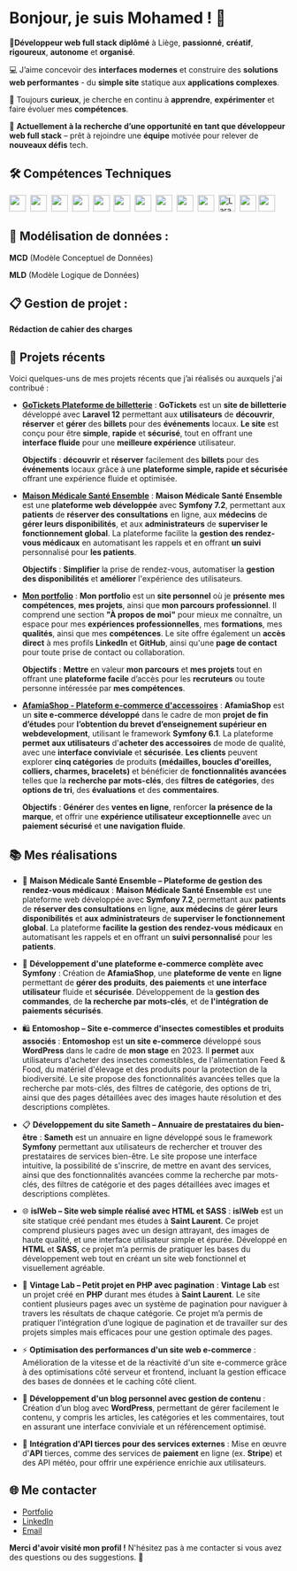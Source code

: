 # Bonjour, je suis Mohamed ! 👋

👋**Développeur web full stack** **diplômé** à Liège, **passionné**, **créatif**, **rigoureux**, **autonome** et **organisé**.

💻 J’aime concevoir des **interfaces modernes** et construire des **solutions web performantes** - du **simple site** statique aux **applications complexes**.

🚀 Toujours **curieux**, je cherche en continu à **apprendre**, **expérimenter** et faire évoluer mes **compétences**.

🎯 **Actuellement à la recherche d’une opportunité en tant que développeur web full stack** – prêt à rejoindre une **équipe** motivée pour relever de **nouveaux défis** tech.

## 🛠️ Compétences Techniques

<p>
  <img src="https://cdn.jsdelivr.net/gh/devicons/devicon/icons/react/react-original.svg" width="30" />&nbsp;
<img src="https://cdn.jsdelivr.net/gh/devicons/devicon/icons/html5/html5-original.svg" width="30"/>&nbsp;
<img src="https://cdn.jsdelivr.net/gh/devicons/devicon/icons/css3/css3-original.svg" width="30" />&nbsp;
<img src="https://cdn.jsdelivr.net/gh/devicons/devicon/icons/javascript/javascript-original.svg" width="30" />&nbsp;
<img src="https://cdn.jsdelivr.net/gh/devicons/devicon/icons/bootstrap/bootstrap-original.svg" width="30" />&nbsp;
<img src="https://cdn.jsdelivr.net/gh/devicons/devicon/icons/symfony/symfony-original.svg" width="30" />&nbsp;
<img src="https://cdn.jsdelivr.net/gh/devicons/devicon/icons/php/php-original.svg" width="30" />&nbsp;
<img src="https://cdn.jsdelivr.net/gh/devicons/devicon/icons/wordpress/wordpress-original.svg" width="30" />&nbsp;
<img src="https://cdn.jsdelivr.net/gh/devicons/devicon/icons/mysql/mysql-original.svg" width="30" />&nbsp;
<img src="https://cdn.jsdelivr.net/gh/devicons/devicon/icons/postgresql/postgresql-original.svg" width="30" />&nbsp;
<img src="https://upload.wikimedia.org/wikipedia/commons/9/9a/Laravel.svg" width="30" title="Laravel" />&nbsp;
<img src="https://cdn.jsdelivr.net/gh/devicons/devicon/icons/github/github-original.svg" width="30" />
<img src="https://upload.wikimedia.org/wikipedia/commons/8/87/Sql_data_base_with_logo.png" height="30" />

</p>


## 🧠 Modélisation de données :

**MCD** (Modèle Conceptuel de Données)

**MLD** (Modèle Logique de Données)


## 📋 Gestion de projet :

**Rédaction de cahier des charges**


## 🌱 Projets récents

Voici quelques-uns de mes projets récents que j’ai réalisés ou auxquels j'ai contribué :

- **[GoTickets Plateforme de billetterie](https://github.com/MohamedAlshahoud/GoTickets--plateforme-de-billetterie)** : **GoTickets** est un **site de billetterie** développé avec **Laravel 12** permettant aux **utilisateurs** de **découvrir**, **réserver** et **gérer** des **billets** pour des **événements** locaux.
  **Le site** est conçu pour être **simple**, **rapide** et **sécurisé**, tout en offrant une **interface fluide** pour une **meilleure expérience** utilisateur.
  
  **Objectifs** : **découvrir** et **réserver** facilement des **billets** pour des **événements** locaux grâce à une **plateforme simple, rapide et sécurisée** offrant une expérience fluide et optimisée.
- **[Maison Médicale Santé Ensemble](https://github.com/MohamedAlshahoud/MaisonMedicale-SanteEnsemble)** : **Maison Médicale Santé Ensemble** est une **plateforme web** **développée** avec **Symfony 7.2**, permettant aux **patients** de **réserver des consultations** en ligne, aux **médecins** de **gérer leurs disponibilités**, et aux **administrateurs** de **superviser le fonctionnement global**. La plateforme facilite la **gestion des rendez-vous médicaux** en automatisant les rappels et en offrant **un suivi** personnalisé pour **les patients**.
    
  **Objectifs** : **Simplifier** la prise de rendez-vous, automatiser la **gestion des disponibilités** et **améliorer** l'expérience des utilisateurs.
- **[Mon portfolio](https://mohamedalshahoud.com/)** : **Mon portfolio** est un **site personnel** où je **présente** **mes compétences**, **mes projets**, ainsi que **mon parcours professionnel**. Il comprend une section **"À propos de moi"** pour mieux me connaître, un espace pour mes **expériences professionnelles**, mes **formations**, mes **qualités**, ainsi que mes **compétences**. Le site offre également un **accès direct** à mes profils **LinkedIn** et **GitHub**, ainsi qu'une **page de contact** pour toute prise de contact ou collaboration.
    
  **Objectifs** : **Mettre** en valeur **mon parcours** et **mes projets** tout en offrant une **plateforme facile** d’accès pour les **recruteurs** ou toute personne intéressée par **mes compétences**.
- **[AfamiaShop - Plateform e-commerce d'accessoires](https://afamiashop.be/)** : **AfamiaShop** est un **site e-commerce** **développé** dans le cadre de mon **projet de fin d’études** pour **l’obtention du brevet d’enseignement supérieur en webdevelopment**, utilisant le framework **Symfony 6.1**. La plateforme **permet** **aux utilisateurs** d'**acheter des accessoires** de mode de qualité, avec une **interface conviviale** et **sécurisée**. **Les clients** peuvent explorer **cinq catégories** de produits **(médailles, boucles d'oreilles, colliers, charmes, bracelets)** et bénéficier de **fonctionnalités avancées** telles que la **recherche par mots-clés**, des **filtres de catégories**, des **options de tri**, des **évaluations** et des **commentaires**.
    
  **Objectifs** : **Générer** des **ventes en ligne**, renforcer **la présence de la marque**, et offrir une **expérience utilisateur exceptionnelle** avec un **paiement sécurisé** et **une navigation fluide**.


## 📚 Mes réalisations

- 🏥 **Maison Médicale Santé Ensemble – Plateforme de gestion des rendez-vous médicaux** : **Maison Médicale Santé Ensemble** est une plateforme web développée avec **Symfony 7.2**, permettant aux **patients** de **réserver des consultations** en ligne, **aux médecins** de **gérer leurs disponibilités** et **aux administrateurs** de **superviser le fonctionnement global**. La plateforme **facilite la gestion des rendez-vous** **médicaux** en automatisant les rappels et en offrant un **suivi personnalisé** pour les **patients**.  

- 🛒 **Développement d'une plateforme e-commerce complète avec Symfony** : Création de **AfamiaShop**, une **plateforme de vente** en **ligne** permettant de **gérer des produits**, **des paiements** et **une interface utilisateur** fluide et **sécurisée**. Développement de la **gestion des commandes**, de **la recherche par mots-clés**, et de **l'intégration de paiements sécurisés**.

- 🛍️ **Entomoshop – Site e-commerce d'insectes comestibles et produits associés** : **Entomoshop** est **un site e-commerce** développé sous **WordPress** dans le cadre de **mon stage** en 2023. Il **permet** aux utilisateurs d'acheter des insectes comestibles, de l'alimentation Feed & Food, du matériel d'élevage et des produits pour la protection de la biodiversité. Le site propose des fonctionnalités avancées telles que la recherche par mots-clés, des filtres de catégorie, des options de tri, ainsi que des pages détaillées avec des images haute résolution et des descriptions complètes. 

- 📋 **Développement du site Sameth – Annuaire de prestataires du bien-être** : **Sameth** est un annuaire en ligne développé sous le framework **Symfony** permettant aux utilisateurs de rechercher et trouver des prestataires de services bien-être. Le site propose une interface intuitive, la possibilité de s'inscrire, de mettre en avant des services, ainsi que des fonctionnalités avancées comme la recherche par mots-clés, des filtres de catégorie et des pages détaillées avec images et descriptions complètes.   
  
- 🌐 **islWeb – Site web simple réalisé avec HTML et SASS** : **islWeb** est un site statique créé pendant mes études à **Saint Laurent**. Ce projet comprend plusieurs pages avec un design attrayant, des images de haute qualité, et une interface utilisateur simple et épurée. Développé en **HTML** et **SASS**, ce projet m’a permis de pratiquer les bases du développement web tout en créant un site web fonctionnel et visuellement agréable.  

- 🔌 **Vintage Lab – Petit projet en PHP avec pagination** : **Vintage Lab** est un projet créé en **PHP** durant mes études à **Saint Laurent**. Le site contient plusieurs pages avec un système de pagination pour naviguer à travers les résultats de chaque catégorie. Ce projet m’a permis de pratiquer l’intégration d’une logique de pagination et de travailler sur des projets simples mais efficaces pour une gestion optimale des pages.  

- ⚡ **Optimisation des performances d'un site web e-commerce** : Amélioration de la vitesse et de la réactivité d'un site e-commerce grâce à des optimisations côté serveur et frontend, incluant la gestion efficace des bases de données et le caching côté client.

- 📝 **Développement d'un blog personnel avec gestion de contenu** : Création d’un blog avec **WordPress**, permettant de gérer facilement le contenu, y compris les articles, les catégories et les commentaires, tout en assurant une interface conviviale et un référencement optimisé.

- 🔌 **Intégration d'API tierces pour des services externes** : Mise en œuvre d'**API** tierces, comme des services de **paiement** en ligne (ex. **Stripe**) et des API météo, pour offrir une expérience enrichie aux utilisateurs.
  

## 🌐 Me contacter

- [Portfolio](https://mohamedalshahoud.com/)
- [LinkedIn](https://www.linkedin.com/in/mohamed-alshahoud/)
- [Email](alshahoudmohamed95@gmail.com)
  

**Merci d'avoir visité mon profil !** N'hésitez pas à me contacter si vous avez des questions ou des suggestions. 🙌

